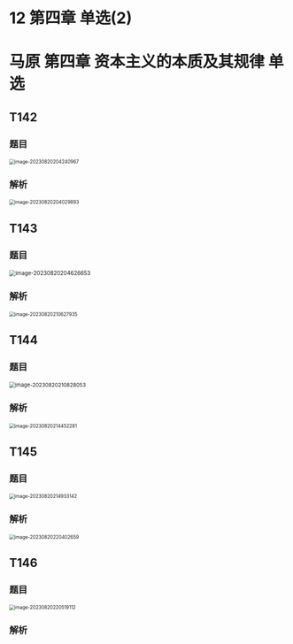 # 12 第四章 单选(2)



# 马原 第四章 资本主义的本质及其规律 单选



## T142



### 题目

<img src="https://cvp.oss-cn-shanghai.aliyuncs.com/picgo/202308202042047.png" alt="image-20230820204240967" style="zoom: 60%;" />

### 解析

<img src="https://cvp.oss-cn-shanghai.aliyuncs.com/picgo/202308202040069.png" alt="image-20230820204029893" style="zoom: 60%;" />



## T143 



### 题目

<img src="https://cvp.oss-cn-shanghai.aliyuncs.com/picgo/202308202046737.png" alt="image-20230820204626653" style="zoom: 70%;" />



### 解析

<img src="https://cvp.oss-cn-shanghai.aliyuncs.com/picgo/202308202106033.png" alt="image-20230820210627935" style="zoom:60%;" />



## T144



### 题目

<img src="https://cvp.oss-cn-shanghai.aliyuncs.com/picgo/202308202108143.png" alt="image-20230820210828053" style="zoom:67%;" />



### 解析

<img src="https://cvp.oss-cn-shanghai.aliyuncs.com/picgo/202308202144406.png" alt="image-20230820214452281" style="zoom:60%;" />



## T145



### 题目

<img src="https://cvp.oss-cn-shanghai.aliyuncs.com/picgo/202308202149222.png" alt="image-20230820214933142" style="zoom: 60%;" />



### 解析

<img src="https://cvp.oss-cn-shanghai.aliyuncs.com/picgo/202308202204760.png" alt="image-20230820220402659" style="zoom:60%;" />



## T146



### 题目

<img src="https://cvp.oss-cn-shanghai.aliyuncs.com/picgo/202308202205214.png" alt="image-20230820220519112" style="zoom:60%;" />



### 解析

